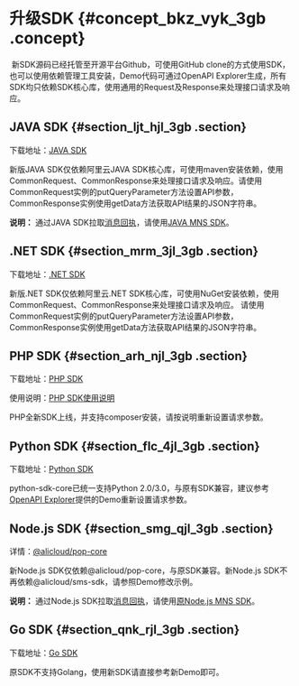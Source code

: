 # 升级SDK {#concept_bkz_vyk_3gb .concept}

 新SDK源码已经托管至开源平台Github，可使用GitHub clone的方式使用SDK，也可以使用依赖管理工具安装，Demo代码可通过OpenAPI Explorer生成，所有SDK均只依赖SDK核心库，使用通用的Request及Response来处理接口请求及响应。

## JAVA SDK {#section_ljt_hjl_3gb .section}

下载地址：[JAVA SDK](https://github.com/aliyun/aliyun-openapi-java-sdk/tree/master/aliyun-java-sdk-core) 

新版JAVA SDK仅依赖阿里云JAVA SDK核心库，可使用maven安装依赖，使用CommonRequest、CommonResponse来处理接口请求及响应。请使用CommonRequest实例的putQueryParameter方法设置API参数，CommonResponse实例使用getData方法获取API结果的JSON字符串。

**说明：** 通过JAVA SDK拉取[消息回执](../../../../../cn.zh-CN/API参考/回执消息/简介.md)，请使用[JAVA MNS SDK](http://ytx-sdk.oss-cn-shanghai.aliyuncs.com/dysms_mns_java_sdk.zip)。

## .NET SDK {#section_mrm_3jl_3gb .section}

下载地址：[.NET SDK](https://github.com/aliyun/aliyun-openapi-net-sdk/tree/master/aliyun-net-sdk-core) 

新版.NET SDK仅依赖阿里云.NET SDK核心库，可使用NuGet安装依赖，使用CommonRequest、CommonResponse来处理接口请求及响应。 请使用CommonRequest实例的putQueryParameter方法设置API参数，CommonResponse实例使用getData方法获取API结果的JSON字符串。

## PHP SDK {#section_arh_njl_3gb .section}

下载地址：[PHP SDK](https://github.com/aliyun/openapi-sdk-php-client)

使用说明：[PHP SDK使用说明](https://github.com/aliyun/openapi-sdk-php-client/blob/master/README-CN.md)

PHP全新SDK上线，并支持composer安装，请按说明重新设置请求参数。

## Python SDK {#section_flc_4jl_3gb .section}

下载地址：[Python SDK](https://github.com/aliyun/aliyun-openapi-python-sdk/tree/master/aliyun-python-sdk-core)

python-sdk-core已统一支持Python 2.0/3.0，与原有SDK兼容，建议参考[OpenAPI Explorer](https://api.aliyun.com/#/?product=Dysmsapi&lang=PYTHON)提供的Demo重新设置请求参数。

## Node.js SDK {#section_smg_qjl_3gb .section}

详情：[@alicloud/pop-core](https://www.npmjs.com/package/@alicloud/pop-core)

新Node.js SDK仅依赖@alicloud/pop-core，与原SDK兼容。新Node.js SDK不再依赖@alicloud/sms-sdk，请参照Demo修改示例。

**说明：** 通过Node.js SDK拉取[消息回执](../../../../../cn.zh-CN/API参考/回执消息/简介.md)，请使用[原Node.js MNS SDK](https://www.npmjs.com/package/@alicloud/sms-sdk)。

## Go SDK {#section_qnk_rjl_3gb .section}

下载地址：[Go SDK](https://github.com/aliyun/alibaba-cloud-sdk-go/) 

原SDK不支持Golang，使用新SDK请直接参考新Demo即可。

